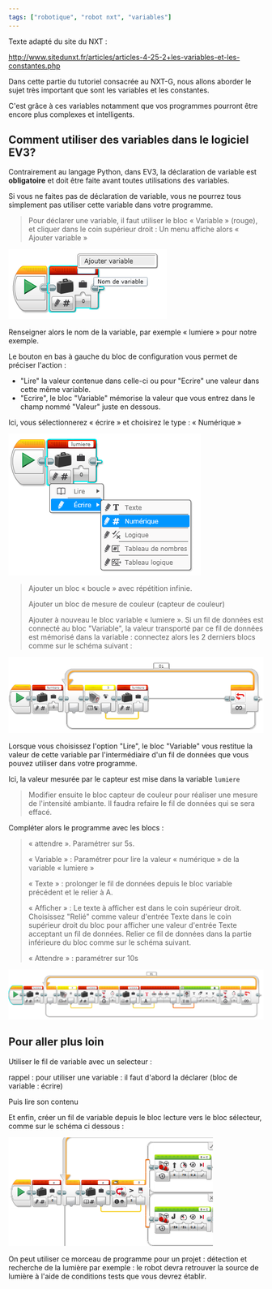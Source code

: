 ```yaml
---
tags: ["robotique", "robot nxt", "variables"]
---
```


Texte adapté du site du NXT :

<http://www.sitedunxt.fr/articles/articles-4-25-2+les-variables-et-les-constantes.php>

Dans cette partie du tutoriel consacrée au NXT-G, nous allons aborder le sujet très important que
sont les variables et les constantes.

C'est grâce à ces variables notamment que vos programmes pourront être encore plus complexes et
intelligents.

## Comment utiliser des variables dans le logiciel EV3?

Contrairement au langage Python, dans EV3, la déclaration de variable est **obligatoire** et doit
être faite avant toutes utilisations des variables.

Si vous ne faites pas de déclaration de variable, vous ne pourrez tous simplement pas utiliser
cette variable dans votre programme.

> Pour déclarer une variable, il faut utiliser le bloc « Variable » (rouge), et cliquer dans le
> coin supérieur droit : Un menu affiche alors « Ajouter variable »

![lumière1](./images/lumiere1.png)

Renseigner alors le nom de la variable, par exemple « lumiere » pour notre exemple.

Le bouton en bas à gauche du bloc de configuration vous permet de préciser l'action :

-   "Lire" la valeur contenue dans celle-ci ou pour "Ecrire" une valeur dans cette même variable.
-   "Ecrire", le bloc "Variable" mémorise la valeur que vous entrez dans le champ nommé "Valeur"
    juste en dessous.

Ici, vous sélectionnerez « écrire » et choisirez le type : « Numérique »

![lumière2](./images/lumiere2.png)

> Ajouter un bloc « boucle » avec répétition infinie.
>
>Ajouter un bloc de mesure de couleur (capteur de couleur)
>
>Ajouter à nouveau le bloc variable « lumiere ». Si un fil de données est connecté au bloc
>"Variable", la valeur transporté par ce fil de données est mémorisé dans la variable : connectez
>alors les 2 derniers blocs comme sur le schéma suivant :

![lumière3](./images/lumiere3.png)

Lorsque vous choisissez l'option "Lire", le bloc "Variable" vous restitue la valeur de cette
variable par l'intermédiaire d'un fil de données que vous pouvez utiliser dans votre programme.

Ici, la valeur mesurée par le capteur est mise dans la variable `lumiere`

> Modifier ensuite le bloc capteur de couleur pour réaliser une mesure de l'intensité ambiante. Il
> faudra refaire le fil de données qui se sera effacé.

Compléter alors le programme avec les blocs :

> « attendre ». Paramétrer sur 5s.
>
>« Variable » : Paramétrer pour lire la valeur « numérique » de la variable « lumiere »
>
>« Texte » : prolonger le fil de données depuis le bloc variable précédent et le relier à A.
>
>« Afficher » : Le texte à afficher est dans le coin supérieur droit. Choisissez "Relié" comme
>valeur d'entrée Texte dans le coin supérieur droit du bloc pour afficher une valeur d'entrée Texte
>acceptant un fil de données. Relier ce fil de données dans la partie inférieure du bloc comme sur
>le schéma suivant.
>
>« Attendre » : paramétrer sur 10s

![lumièrecomplet](./images/lumierecomplet.png)

## Pour aller plus loin

Utiliser le fil de variable avec un selecteur :

rappel : pour utiliser une variable : il faut d'abord la déclarer (bloc de variable : écrire)

Puis lire son contenu

Et enfin, créer un fil de variable depuis le bloc lecture vers le bloc sélecteur, comme sur le
schéma ci dessous :

![détecteur de lumière](./images/detect_lum.png)

On peut utiliser ce morceau de programme pour un projet : détection et recherche de la lumière par
exemple : le robot devra retrouver la source de lumière à l'aide de conditions tests que vous
devrez établir.
